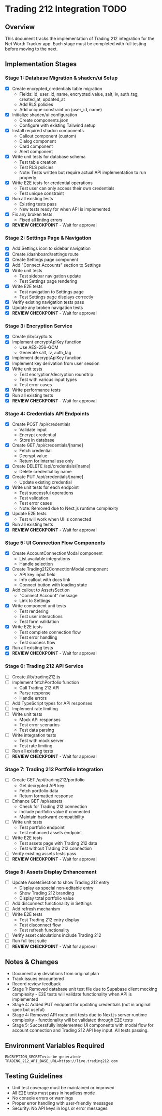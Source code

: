 # Trading 212 Integration TODO

## Overview

This document tracks the implementation of Trading 212 integration for the Net Worth Tracker app. Each stage must be completed with full testing before moving to the next.

## Implementation Stages

### Stage 1: Database Migration & shadcn/ui Setup

- [x] Create encrypted_credentials table migration
  - Fields: id, user_id, name, encrypted_value, salt, iv, auth_tag, created_at, updated_at
  - Add RLS policies
  - Add unique constraint on (user_id, name)
- [x] Initialize shadcn/ui configuration
  - Create components.json
  - Configure with existing Tailwind setup
- [x] Install required shadcn components
  - Callout component (custom)
  - Dialog component
  - Card component
  - Alert component
- [x] Write unit tests for database schema
  - Test table creation
  - Test RLS policies
  - Note: Tests written but require actual API implementation to run properly
- [x] Write E2E tests for credential operations
  - Test user can only access their own credentials
  - Test unique constraint
- [x] Run all existing tests
  - Existing tests pass
  - New tests ready for when API is implemented
- [x] Fix any broken tests
  - Fixed all linting errors
- [x] **REVIEW CHECKPOINT** - Wait for approval

### Stage 2: Settings Page & Navigation

- [x] Add Settings icon to sidebar navigation
- [x] Create /dashboard/settings route
- [x] Create Settings page component
- [x] Add "Connect Accounts" section to Settings
- [x] Write unit tests
  - Test sidebar navigation update
  - Test Settings page rendering
- [x] Write E2E tests
  - Test navigation to Settings page
  - Test Settings page displays correctly
- [x] Verify existing navigation tests pass
- [x] Update any broken navigation tests
- [x] **REVIEW CHECKPOINT** - Wait for approval

### Stage 3: Encryption Service

- [x] Create /lib/crypto.ts
- [x] Implement encryptApiKey function
  - Use AES-256-GCM
  - Generate salt, iv, auth_tag
- [x] Implement decryptApiKey function
- [x] Implement key derivation from user session
- [x] Write unit tests
  - Test encryption/decryption roundtrip
  - Test with various input types
  - Test error cases
- [x] Write performance tests
- [x] Run all existing tests
- [x] **REVIEW CHECKPOINT** - Wait for approval

### Stage 4: Credentials API Endpoints

- [x] Create POST /api/credentials
  - Validate input
  - Encrypt credential
  - Store in database
- [x] Create GET /api/credentials/[name]
  - Fetch credential
  - Decrypt value
  - Return for internal use only
- [x] Create DELETE /api/credentials/[name]
  - Delete credential by name
- [x] Create PUT /api/credentials/[name]
  - Update existing credential
- [x] Write unit tests for each endpoint
  - Test successful operations
  - Test validation
  - Test error cases
  - Note: Removed due to Next.js runtime complexity
- [x] Update E2E tests
  - Test will work when UI is connected
- [x] Run all existing tests
- [x] **REVIEW CHECKPOINT** - Wait for approval

### Stage 5: UI Connection Flow Components

- [x] Create AccountConnectionModal component
  - List available integrations
  - Handle selection
- [x] Create Trading212ConnectionModal component
  - API key input field
  - Info callout with docs link
  - Connect button with loading state
- [x] Add callout to AssetsSection
  - "Connect Account" message
  - Link to Settings
- [x] Write component unit tests
  - Test rendering
  - Test user interactions
  - Test form validation
- [x] Write E2E tests
  - Test complete connection flow
  - Test error handling
  - Test success flow
- [x] Run all existing tests
- [x] **REVIEW CHECKPOINT** - Wait for approval

### Stage 6: Trading 212 API Service

- [ ] Create /lib/trading212.ts
- [ ] Implement fetchPortfolio function
  - Call Trading 212 API
  - Parse response
  - Handle errors
- [ ] Add TypeScript types for API responses
- [ ] Implement rate limiting
- [ ] Write unit tests
  - Mock API responses
  - Test error scenarios
  - Test data parsing
- [ ] Write integration tests
  - Test with mock server
  - Test rate limiting
- [ ] Run all existing tests
- [ ] **REVIEW CHECKPOINT** - Wait for approval

### Stage 7: Trading 212 Portfolio Integration

- [ ] Create GET /api/trading212/portfolio
  - Get decrypted API key
  - Fetch portfolio data
  - Return formatted response
- [ ] Enhance GET /api/assets
  - Check for Trading 212 connection
  - Include portfolio value if connected
  - Maintain backward compatibility
- [ ] Write unit tests
  - Test portfolio endpoint
  - Test enhanced assets endpoint
- [ ] Write E2E tests
  - Test assets page with Trading 212 data
  - Test without Trading 212 connection
- [ ] Verify existing assets tests pass
- [ ] **REVIEW CHECKPOINT** - Wait for approval

### Stage 8: Assets Display Enhancement

- [ ] Update AssetsSection to show Trading 212 entry
  - Display as special non-editable entry
  - Show Trading 212 branding
  - Display total portfolio value
- [ ] Add disconnect functionality in Settings
- [ ] Add refresh mechanism
- [ ] Write E2E tests
  - Test Trading 212 entry display
  - Test disconnect flow
  - Test refresh functionality
- [ ] Verify asset calculations include Trading 212
- [ ] Run full test suite
- [ ] **REVIEW CHECKPOINT** - Wait for approval

## Notes & Changes

- Document any deviations from original plan
- Track issues encountered
- Record review feedback
- Stage 1: Removed database unit test file due to Supabase client mocking complexity - E2E tests will validate functionality when API is implemented
- Stage 4: Added PUT endpoint for updating credentials (not in original spec but useful)
- Stage 4: Removed API route unit tests due to Next.js server runtime complexity - functionality will be validated through E2E tests
- Stage 5: Successfully implemented UI components with modal flow for account connection and Trading 212 API key input. All tests passing.

## Environment Variables Required

```
ENCRYPTION_SECRET=<to-be-generated>
TRADING_212_API_BASE_URL=https://live.trading212.com
```

## Testing Guidelines

- Unit test coverage must be maintained or improved
- All E2E tests must pass in headless mode
- No console errors or warnings
- Proper error handling with user-friendly messages
- Security: No API keys in logs or error messages
